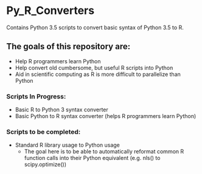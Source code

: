 # Py_R_Converters
Contains Python 3.5 scripts to convert basic syntax of Python 3.5 to R.

## The goals of this repository are:
* Help R programmers learn Python
* Help convert old cumbersome, but useful R scripts into Python
* Aid in scientific computing as R is more difficult to parallelize than Python

### Scripts In Progress:
* Basic R to Python 3 syntax converter
* Basic Python to R syntax converter (helps R programmers learn Python)

### Scripts to be completed:
* Standard R library usage to Python usage
   - The goal here is to be able to automatically reformat common R function calls into their Python equivalent
     (e.g. nls() to scipy.optimize())
   

